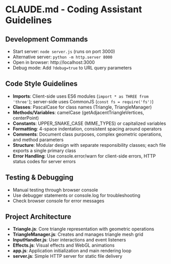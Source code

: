 # CLAUDE.md - Coding Assistant Guidelines

## Development Commands
- Start server: `node server.js` (runs on port 3000)
- Alternative server: `python -m http.server 8000`
- Open in browser: http://localhost:3000
- Debug mode: Add `?debug=true` to URL query parameters

## Code Style Guidelines
- **Imports**: Client-side uses ES6 modules (`import * as THREE from 'three'`); server-side uses CommonJS (`const fs = require('fs')`)
- **Classes**: PascalCase for class names (Triangle, TriangleManager)
- **Methods/Variables**: camelCase (getAdjacentTriangleVertices, centerPoint)
- **Constants**: UPPER_SNAKE_CASE (MIME_TYPES) or capitalized variables
- **Formatting**: 4-space indentation, consistent spacing around operators
- **Comments**: Document class purposes, complex geometric operations, and method parameters
- **Structure**: Modular design with separate responsibility classes; each file exports a single primary class
- **Error Handling**: Use console.error/warn for client-side errors, HTTP status codes for server errors

## Testing & Debugging
- Manual testing through browser console
- Use debugger statements or console.log for troubleshooting
- Check browser console for error messages

## Project Architecture
- **Triangle.js**: Core triangle representation with geometric operations
- **TriangleManager.js**: Creates and manages triangle mesh grid
- **InputHandler.js**: User interactions and event listeners
- **Effects.js**: Visual effects and WebGL animations
- **app.js**: Application initialization and main rendering loop
- **server.js**: Simple HTTP server for static file delivery
